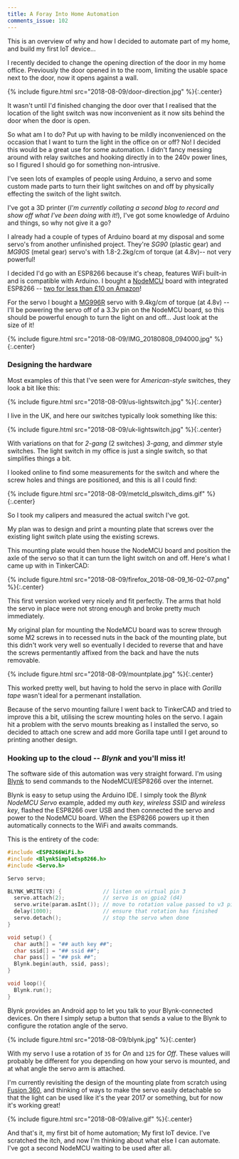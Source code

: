 ```yaml
---
title: A Foray Into Home Automation
comments_issue: 102
---
```


This is an overview of why and how I decided to automate part of my home, and build my first IoT device...

<!-- more -->

I recently decided to change the opening direction of the door in my home office. Previously the door opened in to the room, limiting the usable space next to the door, now it opens against a wall.

{% include figure.html src="2018-08-09/door-direction.jpg" %}{:.center}

It wasn't until I'd finished changing the door over that I realised that the location of the light switch was now inconvenient as it now sits behind the door when the door is open.

So what am I to do? Put up with having to be mildly inconvenienced on the occasion that I want to turn the light in the office on or off? No! I decided this would be a great use for some automation. I didn't fancy messing around with relay switches and hooking directly in to the 240v power lines, so I figured I should go for something non-intrusive.

I've seen lots of examples of people using Arduino, a servo and some custom made parts to turn their light switches on and off by physically effecting the switch of the light switch.

I've got a 3D printer (_I'm currently collating a second blog to record and show off what I've been doing with it!_), I've got some knowledge of Arduino and things, so why not give it a go?

I already had a couple of types of Arduino board at my disposal and some servo's from another unfinished project. They're _SG90_ (plastic gear) and _MG90S_ (metal gear) servo's with 1.8-2.2kg/cm of torque (at 4.8v)-- not very powerful!

I decided I'd go with an ESP8266 because it's cheap, features WiFi built-in and is compatible with Arduino. I bought a [NodeMCU](https://en.wikipedia.org/wiki/NodeMCU) board with integrated ESP8266 -- [two for less than £10 on Amazon](https://amzn.to/2nrDcLz)!

For the servo I bought a [MG996R](https://amzn.to/2AWu3V5) servo with 9.4kg/cm of torque (at 4.8v) -- I'll be powering the servo off of a 3.3v pin on the NodeMCU board, so this should be powerful enough to turn the light on and off... Just look at the size of it!

{% include figure.html src="2018-08-09/IMG_20180808_094000.jpg" %}{:.center}

### Designing the hardware

Most examples of this that I've seen were for _American-style_ switches, they look a bit like this:

{% include figure.html src="2018-08-09/us-lightswitch.jpg" %}{:.center}

I live in the UK, and here our switches typically look something like this:

{% include figure.html src="2018-08-09/uk-lightswitch.jpg" %}{:.center}

With variations on that for _2-gang_ (2 switches) _3-gang_, and _dimmer_ style switches. The light switch in my office is just a single switch, so that simplifies things a bit.

I looked online to find some measurements for the switch and where the screw holes and things are positioned, and this is all I could find:

{% include figure.html src="2018-08-09/metcld_plswitch_dims.gif" %}{:.center}

So I took my calipers and measured the actual switch I've got. 

My plan was to design and print a mounting plate that screws over the existing light switch plate using the existing screws. 

This mounting plate would then house the NodeMCU board and position the axle of the servo so that it can turn the light switch on and off. Here's what I came up with in TinkerCAD:

{% include figure.html src="2018-08-09/firefox_2018-08-09_16-02-07.png" %}{:.center}

This first version worked very nicely and fit perfectly. The arms that hold the servo in place were not strong enough and broke pretty much immediately. 

My original plan for mounting the NodeMCU board was to screw through some M2 screws in to recessed nuts in the back of the mounting plate, but this didn't work very well so eventually I decided to reverse that and have the screws permentantly affixed from the back and have the nuts removable.

{% include figure.html src="2018-08-09/mountplate.jpg" %}{:.center}

This worked pretty well, but having to hold the servo in place with _Gorilla tape_ wasn't ideal for a permenant installation.

Because of the servo mounting failure I went back to TinkerCAD and tried to improve this a bit, utilising the screw mounting holes on the servo. I again hit a problem with the servo mounts breaking as I installed the servo, so decided to attach one screw and add more Gorilla tape until I get around to printing another design.

### Hooking up to the cloud -- _Blynk_ and you'll miss it!

The software side of this automation was very straight forward. I'm using [Blynk](https://www.blynk.cc/) to send commands to the NodeMCU/ESP8266 over the internet.

Blynk is easy to setup using the Arduino IDE. I simply took the _Blynk NodeMCU Servo_ example, added my _auth key_, _wireless SSID_ and _wireless key_, flashed the ESP8266 over USB and then connected the servo and power to the NodeMCU board. When the ESP8266 powers up it then automatically connects to the WiFi and awaits commands.

This is the entirety of the code:

```c++
#include <ESP8266WiFi.h>
#include <BlynkSimpleEsp8266.h>
#include <Servo.h>

Servo servo;

BLYNK_WRITE(V3) {             // listen on virtual pin 3
  servo.attach(2);            // servo is on gpio2 (d4)
  servo.write(param.asInt()); // move to rotation value passed to v3 pin
  delay(1000);                // ensure that rotation has finished
  servo.detach();             // stop the servo when done
}

void setup() {
  char auth[] = "## auth key ##";
  char ssid[] = "## ssid ##";
  char pass[] = "## psk ##";
  Blynk.begin(auth, ssid, pass);
}

void loop(){
  Blynk.run();
}
```

Blynk provides an Android app to let you talk to your Blynk-connected devices. On there I simply setup a button that sends a value to the Blynk to configure the rotation angle of the servo. 

{% include figure.html src="2018-08-09/blynk.jpg" %}{:.center}

With my servo I use a rotation of `35` for _On_ and `125` for _Off_. These values will probably be different for you depending on how your servo is mounted, and at what angle the servo arm is attached.

I'm currently revisiting the design of the mounting plate from scratch using [Fusion 360](https://www.autodesk.com/products/fusion-360/overview), and thinking of ways to make the servo easily detachable so that the light can be used like it's the year 2017 or something, but for now it's working great!

{% include figure.html src="2018-08-09/alive.gif" %}{:.center}

And that's it, my first bit of home automation; My first IoT device. I've scratched the itch, and now I'm thinking about what else I can automate. I've got a second NodeMCU waiting to be used after all.
